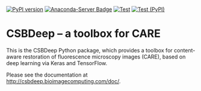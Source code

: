 [![PyPI version](https://badge.fury.io/py/csbdeep.svg)](https://pypi.org/project/csbdeep)
[![Anaconda-Server Badge](https://anaconda.org/conda-forge/csbdeep/badges/version.svg)](https://anaconda.org/conda-forge/csbdeep)
[![Test](https://github.com/CSBDeep/CSBDeep/workflows/Test/badge.svg)](https://github.com/CSBDeep/CSBDeep/actions?query=workflow%3ATest)
[![Test (PyPI)](https://github.com/CSBDeep/CSBDeep/workflows/Test%20(PyPI)/badge.svg)](https://github.com/CSBDeep/CSBDeep/actions?query=workflow%3A%22Test+%28PyPI%29%22)

# CSBDeep – a toolbox for CARE

This is the CSBDeep Python package, which provides a toolbox for content-aware restoration of fluorescence microscopy images (CARE), based on deep learning via Keras and TensorFlow.

Please see the documentation at http://csbdeep.bioimagecomputing.com/doc/.
